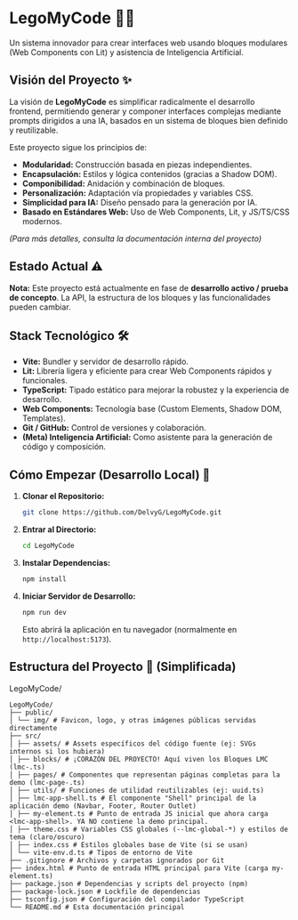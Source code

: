 # LegoMyCode 🧱🤖

Un sistema innovador para crear interfaces web usando bloques modulares (Web Components con Lit) y asistencia de Inteligencia Artificial.

## Visión del Proyecto ✨

La visión de **LegoMyCode** es simplificar radicalmente el desarrollo frontend, permitiendo generar y componer interfaces complejas mediante prompts dirigidos a una IA, basados en un sistema de bloques bien definido y reutilizable.

Este proyecto sigue los principios de:

*   **Modularidad:** Construcción basada en piezas independientes.
*   **Encapsulación:** Estilos y lógica contenidos (gracias a Shadow DOM).
*   **Componibilidad:** Anidación y combinación de bloques.
*   **Personalización:** Adaptación vía propiedades y variables CSS.
*   **Simplicidad para IA:** Diseño pensado para la generación por IA.
*   **Basado en Estándares Web:** Uso de Web Components, Lit, y JS/TS/CSS modernos.

_(Para más detalles, consulta la documentación interna del proyecto)_

## Estado Actual ⚠️

**Nota:** Este proyecto está actualmente en fase de **desarrollo activo / prueba de concepto**. La API, la estructura de los bloques y las funcionalidades pueden cambiar.

## Stack Tecnológico 🛠️

*   **Vite:** Bundler y servidor de desarrollo rápido.
*   **Lit:** Librería ligera y eficiente para crear Web Components rápidos y funcionales.
*   **TypeScript:** Tipado estático para mejorar la robustez y la experiencia de desarrollo.
*   **Web Components:** Tecnología base (Custom Elements, Shadow DOM, Templates).
*   **Git / GitHub:** Control de versiones y colaboración.
*   **(Meta) Inteligencia Artificial:** Como asistente para la generación de código y composición.

## Cómo Empezar (Desarrollo Local) 🚀

1.  **Clonar el Repositorio:**
    ```bash
    git clone https://github.com/DelvyG/LegoMyCode.git
    ```
2.  **Entrar al Directorio:**
    ```bash
    cd LegoMyCode
    ```
3.  **Instalar Dependencias:**
    ```bash
    npm install
    ```
4.  **Iniciar Servidor de Desarrollo:**
    ```bash
    npm run dev
    ```
    Esto abrirá la aplicación en tu navegador (normalmente en `http://localhost:5173`).

## Estructura del Proyecto 📁 (Simplificada)

LegoMyCode/

```text
LegoMyCode/
├── public/
│ └── img/ # Favicon, logo, y otras imágenes públicas servidas directamente
├── src/
│ ├── assets/ # Assets específicos del código fuente (ej: SVGs internos si los hubiera)
│ ├── blocks/ # ¡CORAZÓN DEL PROYECTO! Aquí viven los Bloques LMC (lmc-.ts)
│ ├── pages/ # Componentes que representan páginas completas para la demo (lmc-page-.ts)
│ ├── utils/ # Funciones de utilidad reutilizables (ej: uuid.ts)
│ ├── lmc-app-shell.ts # El componente "Shell" principal de la aplicación demo (Navbar, Footer, Router Outlet)
│ ├── my-element.ts # Punto de entrada JS inicial que ahora carga <lmc-app-shell>. YA NO contiene la demo principal.
│ ├── theme.css # Variables CSS globales (--lmc-global-*) y estilos de tema (claro/oscuro)
│ ├── index.css # Estilos globales base de Vite (si se usan)
│ └── vite-env.d.ts # Tipos de entorno de Vite
├── .gitignore # Archivos y carpetas ignorados por Git
├── index.html # Punto de entrada HTML principal para Vite (carga my-element.ts)
├── package.json # Dependencias y scripts del proyecto (npm)
├── package-lock.json # Lockfile de dependencias
├── tsconfig.json # Configuración del compilador TypeScript
└── README.md # Esta documentación principal

```

